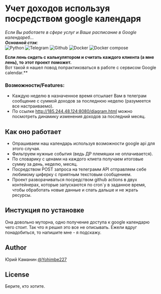 # Учет доходов используя  посредством google календаря

_Если Вы работаете в сфере услуг и Ваше расписание в Google календареб..._  
_**Основной стэк**_:  
![Python](https://img.shields.io/badge/python-3.11-3670A0?style=for-the-badge&logo=python&logoColor=ffdd54)
![Telegram](https://img.shields.io/badge/Telegram-api-ff1709?style=for-the-badge&logo=aiogram&logoColor=white&color=ff1709&labelColor=gray)
![Github](https://img.shields.io/badge/github-actions-3670A0?style=for-the-badge&logo=python&logoColor=ffdd54)
![Docker](https://img.shields.io/badge/Docker-3670A0?style=for-the-badge&logo=python&logoColor=ffdd54)
![Docker compose](https://img.shields.io/badge/google-calendar_API-3670A0?style=for-the-badge&logo=python&logoColor=ffdd54)

**Если лень сидеть с калькулятором и считать каждого клиента (а мне лень), то этот проект поможет.**  
Вот такой я нашел повод попрактиковаться в работе с сервисом Google calendar.**

### Возможности/Features:

* Каждую неделю в назначенное время отсылает Вам в телеграм сообщение с суммой доходов за последнюю неделю (разумеется все настраиваемо).
* По ссылке http://185.244.48.124:8080/diagram.html можно посмотреть динамику изменения доходов за последний месяц.


## Как оно работает

* Опрашиваем наш календарь используя возможности google api для этого случая.
* Фильтруем нужные события (ведь ДР племяшки не оплачивается).
* По словарику с ценами на каждого клиета получаем итоговые сумму за день, неделю, месяц.
* Посредством POST запроса на телеграмм API отправляем себе любимому циферку с приятным текстовым сообщением.
* Проект разворачиваться посредством github actions в двух контейнерах, которые запускаются по cron`у в заданное время, чтобы обработать новые данные и спать дальше и не жрать ресурсы.


## Инстукция по установке

Она довольно муторна, одно получение доступа к google календарю чего стоит. Так что я решил это все не описывать. Ежели вдруг понадобиться, то напишите мне - я подскажу. 
## Author
 Юрий Каманин 
 [@Yohimbe227](https://www.github.com/Yohimbe227)

## License

Берите, кто хотите.

